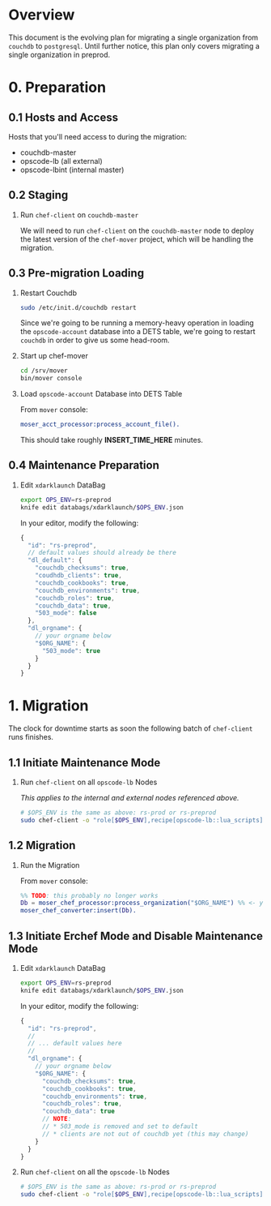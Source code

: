 # Overview

This document is the evolving plan for migrating a single organization from `couchdb` to `postgresql`. Until further notice, this plan only covers migrating a single organization in preprod.

# 0. Preparation

## 0.1 Hosts and Access

Hosts that you'll need access to during the migration:
* couchdb-master
* opscode-lb (all external)
* opscode-lbint (internal master)

## 0.2 Staging

1. Run `chef-client` on `couchdb-master`

   We will need to run `chef-client` on the `couchdb-master` node to deploy the latest version of the `chef-mover` project, which will be handling the migration.

## 0.3 Pre-migration Loading

1. Restart Couchdb

   ```bash
   sudo /etc/init.d/couchdb restart
   ```

   Since we're going to be running a memory-heavy operation in loading the `opscode-account` database into a DETS table, we're going to restart `couchdb` in order to give us some head-room.

1. Start up chef-mover

   ```bash
   cd /srv/mover
   bin/mover console
   ```

1. Load `opscode-account` Database into DETS Table

   From `mover` console:

   ```erlang
   moser_acct_processor:process_account_file().
   ```

   This should take roughly **INSERT_TIME_HERE** minutes.

## 0.4 Maintenance Preparation

1. Edit `xdarklaunch` DataBag

   ```bash
   export OPS_ENV=rs-preprod
   knife edit databags/xdarklaunch/$OPS_ENV.json
   ```

   In your editor, modify the following:

   ```javascript
   {
     "id": "rs-preprod",
     // default values should already be there
     "dl_default": {
       "couchdb_checksums": true,
       "coudhdb_clients": true,
       "couchdb_cookbooks": true,
       "couchdb_environments": true,
       "couchdb_roles": true,
       "couchdb_data": true,
       "503_mode": false
     },
     "dl_orgname": {
       // your orgname below
       "$ORG_NAME": {
         "503_mode": true
       }
     }
   }
   ```

# 1. Migration

The clock for downtime starts as soon the following batch of `chef-client` runs finishes.

## 1.1 Initiate Maintenance Mode

1. Run `chef-client` on all `opscode-lb` Nodes

   _This applies to the internal and external nodes referenced above._

   ```bash
   # $OPS_ENV is the same as above: rs-prod or rs-preprod
   sudo chef-client -o "role[$OPS_ENV],recipe[opscode-lb::lua_scripts]"
   ```

## 1.2 Migration

1. Run the Migration

   From `mover` console:

   ```erlang
   %% TODO: this probably no longer works
   Db = moser_chef_processor:process_organization("$ORG_NAME") %% <- your orgname here
   moser_chef_converter:insert(Db).
   ```

## 1.3 Initiate Erchef Mode and Disable Maintenance Mode

1. Edit `xdarklaunch` DataBag

   ```bash
   export OPS_ENV=rs-preprod
   knife edit databags/xdarklaunch/$OPS_ENV.json
   ```

   In your editor, modify the following:

   ```javascript
   {
     "id": "rs-preprod",
     //
     // ... default values here
     //
     "dl_orgname": {
       // your orgname below
       "$ORG_NAME": {
         "couchdb_checksums": true,
         "couchdb_cookbooks": true,
         "couchdb_environments": true,
         "couchdb_roles": true,
         "couchdb_data": true
         // NOTE:
         // * 503_mode is removed and set to default
         // * clients are not out of couchdb yet (this may change)
       }
     }
   }
   ```

1. Run `chef-client` on all the `opscode-lb` Nodes

   ```bash
   # $OPS_ENV is the same as above: rs-prod or rs-preprod
   sudo chef-client -o "role[$OPS_ENV],recipe[opscode-lb::lua_scripts]"
   ```
